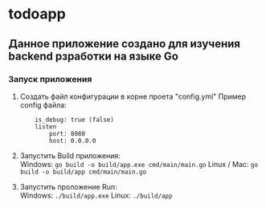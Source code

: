 # todoapp

## Данное приложение создано для изучения backend рзработки на языке Go

### Запуск приложения

1. Создать файл конфигурации в корне проета "config.yml"
    Пример config файла:   
    ```
        is_debug: true (false)
        listen
            port: 8080
            host: 0.0.0.0
    ```
2. Запустить Build приложения:   
    Windows: ``` go build -o build/app.exe cmd/main/main.go ```
    Linux / Mac: ``` go build -o build/app cmd/main/main.go ```

3. Запустить проложение Run:   
    Windows: ``` ./build/app.exe ``` 
    Linux: ``` ./build/app ```

